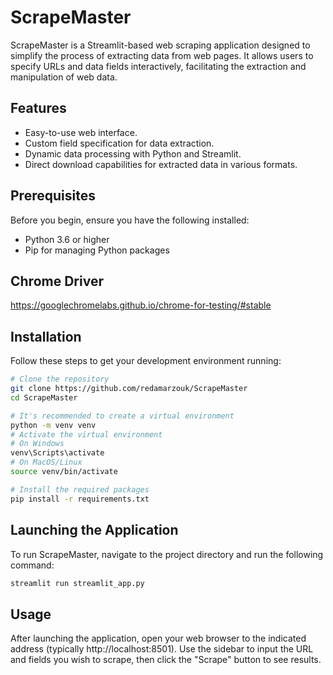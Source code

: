 # ScrapeMaster

ScrapeMaster is a Streamlit-based web scraping application designed to simplify the process of extracting data from web pages. It allows users to specify URLs and data fields interactively, facilitating the extraction and manipulation of web data.

## Features

- Easy-to-use web interface.
- Custom field specification for data extraction.
- Dynamic data processing with Python and Streamlit.
- Direct download capabilities for extracted data in various formats.

## Prerequisites

Before you begin, ensure you have the following installed:
- Python 3.6 or higher
- Pip for managing Python packages

## Chrome Driver
https://googlechromelabs.github.io/chrome-for-testing/#stable

## Installation

Follow these steps to get your development environment running:

```bash
# Clone the repository
git clone https://github.com/redamarzouk/ScrapeMaster
cd ScrapeMaster

# It's recommended to create a virtual environment
python -m venv venv
# Activate the virtual environment
# On Windows
venv\Scripts\activate
# On MacOS/Linux
source venv/bin/activate

# Install the required packages
pip install -r requirements.txt
```

## Launching the Application

To run ScrapeMaster, navigate to the project directory and run the following command:

```bash
streamlit run streamlit_app.py
```


## Usage
After launching the application, open your web browser to the indicated address (typically http://localhost:8501). Use the sidebar to input the URL and fields you wish to scrape, then click the "Scrape" button to see results.


